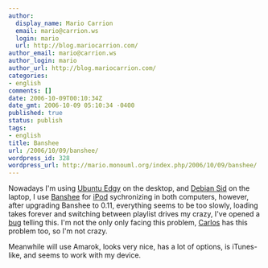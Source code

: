 ```yaml
---
author:
  display_name: Mario Carrion
  email: mario@carrion.ws
  login: mario
  url: http://blog.mariocarrion.com/
author_email: mario@carrion.ws
author_login: mario
author_url: http://blog.mariocarrion.com/
categories:
- english
comments: []
date: 2006-10-09T00:10:34Z
date_gmt: 2006-10-09 05:10:34 -0400
published: true
status: publish
tags:
- english
title: Banshee
url: /2006/10/09/banshee/
wordpress_id: 328
wordpress_url: http://mario.monouml.org/index.php/2006/10/09/banshee/
---
```


<p>Nowadays I'm using <a href="https://launchpad.net/distros/ubuntu/edgy">Ubuntu Edgy</a> on the desktop, and <a href="http://www.debian.org/releases/unstable/">Debian Sid</a> on the laptop, I use <a href="http://www.banshee-project.org">Banshee</a> for <a href="http://www.apple.com/ipod/ipod.html">iPod</a> sychronizing in both computers, however, after upgrading Banshee to 0.11, everything seems to be too slowly, loading takes forever and switching between playlist drives my crazy, I've opened a <a href="http://bugzilla.gnome.org/show_bug.cgi?id=360824">bug</a> telling this. I'm not the only only facing this problem, <a href="http://carloshit.blogspot.com/">Carlos</a> has this problem too, so I'm not crazy.</p>
<p>Meanwhile will use Amarok, looks very nice, has a lot of options, is iTunes-like, and seems to work with my device.</p>
